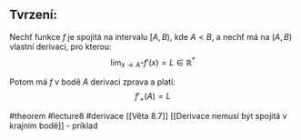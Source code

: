 ## Tvrzení: 
Nechť funkce $f$ je spojitá na intervalu $[A, B)$, kde $A < B$, a nechť má na $(A, B)$ vlastní derivaci, pro kterou:
$$
\lim_{x \to A^+} f'(x) = L \in \mathbb{R}^*
$$

Potom má $f$ v bodě $A$ derivaci zprava a platí:
$$
f'_+(A) = L
$$

#theorem #lecture8 #derivace 
[[Věta 8.7]]
[[Derivace nemusí být spojitá v krajním bodě]] - priklad